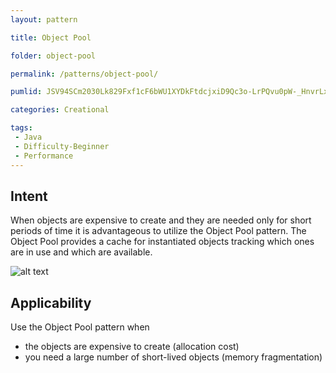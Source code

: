 ```yaml
---
layout: pattern

title: Object Pool

folder: object-pool

permalink: /patterns/object-pool/

pumlid: JSV94SCm2030Lk829Fxf1cF6bWU1XYDkFtdcjxiD9Qc3o-LrPQvu0pW-_HnvrLx1JgR9cfrimf1wCD7XnW-sWsESsXPcicl0nFW1RB-PiYqp0KxwVo-VVTMKBm00

categories: Creational

tags:
 - Java
 - Difficulty-Beginner
 - Performance
---
```


## Intent
When objects are expensive to create and they are needed only for
short periods of time it is advantageous to utilize the Object Pool pattern.
The Object Pool provides a cache for instantiated objects tracking which ones
are in use and which are available.

![alt text](./etc/object-pool.png "Object Pool")

## Applicability
Use the Object Pool pattern when

* the objects are expensive to create (allocation cost)
* you need a large number of short-lived objects (memory fragmentation)
